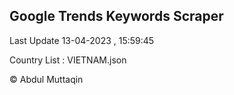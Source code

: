 

## Google Trends Keywords Scraper 
 
Last Update 13-04-2023 , 15:59:45

Country List :
VIETNAM.json



© Abdul Muttaqin 
